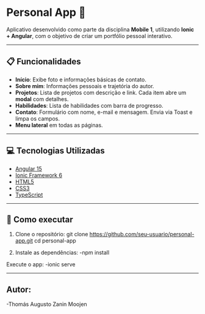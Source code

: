 
# Personal App 📱

Aplicativo desenvolvido como parte da disciplina **Mobile 1**, utilizando **Ionic + Angular**, com o objetivo de criar um portfólio pessoal interativo.

---

## 📋 Funcionalidades

- **Início**: Exibe foto e informações básicas de contato.
- **Sobre mim**: Informações pessoais e trajetória do autor.
- **Projetos**: Lista de projetos com descrição e link. Cada item abre um **modal** com detalhes.
- **Habilidades**: Lista de habilidades com barra de progresso.
- **Contato**: Formulário com nome, e-mail e mensagem. Envia via Toast e limpa os campos.
- **Menu lateral** em todas as páginas.

---

## 💻 Tecnologias Utilizadas

- [Angular 15](https://angular.io/)
- [Ionic Framework 6](https://ionicframework.com/)
- [HTML5](https://developer.mozilla.org/pt-BR/docs/Web/HTML)
- [CSS3](https://developer.mozilla.org/pt-BR/docs/Web/CSS)
- [TypeScript](https://www.typescriptlang.org/)

---

## 🚀 Como executar

1. Clone o repositório:
   git clone https://github.com/seu-usuario/personal-app.git
   cd personal-app
   
3. Instale as dependências:
-npm install

Execute o app:
-ionic serve

---

## Autor:

-Thomás Augusto Zanin Moojen
